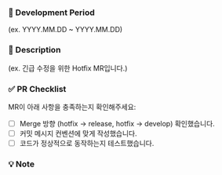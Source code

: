 <!--
# ☀️ Hotfix MR (제목을 입력해주세요)

📌 사용 예시:
[☀️ BE] 배포 후 500 오류 수정
[☀️ FE] 회원가입 시 닉네임 중복 체크 오류 해결

⚠️ (괄호) 항목은 모두 지우고 알맞게 작성해주세요.
-->

### 📅 Development Period

<!-- 작업 기간을 YYYY.MM.DD ~ YYYY.MM.DD 형식으로 입력해주세요 -->

(ex. YYYY.MM.DD ~ YYYY.MM.DD)

### 📢 Description

(ex. 긴급 수정을 위한 Hotfix MR입니다.)

<!-- 작업 내용을 명확하게 설명해주세요 -->

### ✅ PR Checklist

MR이 아래 사항을 충족하는지 확인해주세요:

- [ ] Merge 방향 (hotfix → release, hotfix → develop) 확인했습니다.
- [ ] 커밋 메시지 컨벤션에 맞게 작성했습니다.
- [ ] 코드가 정상적으로 동작하는지 테스트했습니다.

### 💡 Note

<!-- 참고사항을 적어주세요 -->